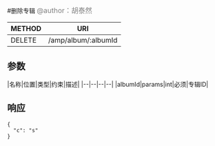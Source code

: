 
#删除专辑
<font color="gray" size="3">@author：胡泰然</font>

|METHOD|URI|
|--|--|
|DELETE|/amp/album/:albumId|

## 参数
|名称|位置|类型|约束|描述|
|--|--|--|--|
|albumId|params|int|必须|专辑ID|
## 响应
```
{
  "c": "s"
}
```
